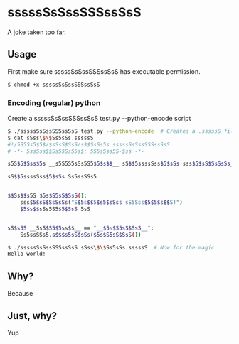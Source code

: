# sssssSsSssSSSssSsS
A joke taken too far.

## Usage
First make sure sssssSsSssSSSssSsS has executable permission.
```sh
$ chmod +x sssssSsSssSSSssSsS
```

### Encoding (regular) python
Create a sssssSsSssSSSssSsS test.py --python-encode script
```sh
$ ./sssssSsSssSSSssSsS test.py --python-encode  # Creates a .sssssS file
$ cat sSss\$\$Ss5sSs.sssssS 
#!/5S5Ss5$5$/$sSsS$SsS/s$$SsSs5s sssssSsSssSSSssSsS
# -*- 5ssSss$$SsS$SsS5s$: 5S5sSss5S-$ss -*-

s5S$5$Sss$5s __s5S5S5sSs5S5$5$s$$__ sS$$5ssssSss$5$sSs sss$5$sS$SsSsSs_s5S5S5SsS5sssSssS$SssSsS

sS$$5ssssSss$5$sSs Ss5ssSSs5


$$Ss$$s5S $5s$S5sS$SsS():
    sss$5$sS$SsSsSs("S$5s$$5$s5$sSss sS5Sss$5$5$s$$S!")
    $5$s$$sSs5S5$5$SsS 5sS


sS$s5S __SsS$S5$5ss$$__ == "__$5s$S5sS$SsS__":
    Ss5ssSSs5.s$$$s5sS$sSs($5s$S5sS$SsS())

$ ./sssssSsSssSSSssSsS sSss\$\$Ss5sSs.sssssS  # Now for the magic
Hello world!
```

## Why?
Because

## Just, why?
Yup
